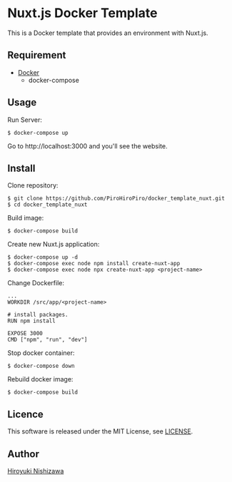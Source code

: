 # Nuxt.js Docker Template

This is a Docker template that provides an environment with Nuxt.js.

## Requirement

- [Docker](https://www.docker.com/)
  - docker-compose

## Usage

Run Server:

```console
$ docker-compose up
```

Go to http://localhost:3000 and you'll see the website.

## Install

Clone repository:

```console
$ git clone https://github.com/PiroHiroPiro/docker_template_nuxt.git
$ cd docker_template_nuxt
```

Build image:

```console
$ docker-compose build
```

Create new Nuxt.js application:

```console
$ docker-compose up -d
$ docker-compose exec node npm install create-nuxt-app
$ docker-compose exec node npx create-nuxt-app <project-name>
```

Change Dockerfile:

```./docker/node/Dockerfile
...
WORKDIR /src/app/<project-name>

# install packages.
RUN npm install

EXPOSE 3000
CMD ["npm", "run", "dev"]
```

Stop docker container:

```console
$ docker-compose down
```

Rebuild docker image:

```console
$ docker-compose build
```

## Licence

This software is released under the MIT License, see [LICENSE](https://github.com/PiroHiroPiro/docker_template_nuxt/blob/master/LICENSE).

## Author

[Hiroyuki Nishizawa](https://github.com/PiroHiroPiro)
